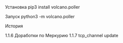 
Установка
    pip3 install volcano.poller
    
Запуск
    python3 -m volcano.poller


История

1.1.6   Доработки по Меркурию
1.1.7   tcp_channel update
